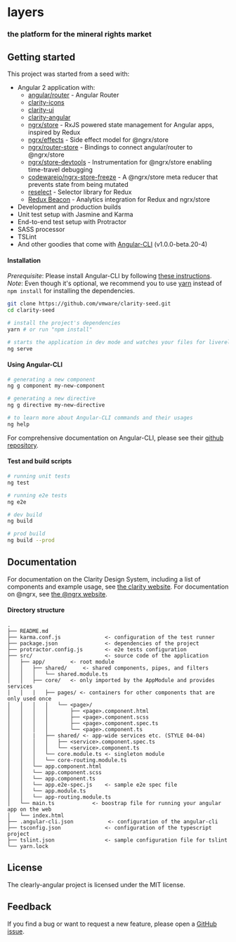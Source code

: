 # layers
### the platform for the mineral rights market

Getting started
----------------------------------
This project was started from a seed with:

- Angular 2 application with:
    - [angular/router](https://github.com/angular/angular) - Angular Router
    - [clarity-icons](https://www.npmjs.com/package/clarity-icons)
    - [clarity-ui](https://www.npmjs.com/package/clarity-ui)
    - [clarity-angular](https://www.npmjs.com/package/clarity-angular)
    - [ngrx/store](https://github.com/ngrx/store) - RxJS powered state management for Angular apps, inspired by Redux
    - [ngrx/effects](https://github.com/ngrx/effects) - Side effect model for @ngrx/store
    - [ngrx/router-store](https://github.com/ngrx/router-store) - Bindings to connect angular/router to @ngrx/store
    - [ngrx/store-devtools](https://github.com/ngrx/store-devtools) - Instrumentation for @ngrx/store enabling time-travel debugging
    - [codewareio/ngrx-store-freeze](https://github.com/codewareio/ngrx-store-freeze) - A @ngrx/store meta reducer that prevents state from being mutated
    - [reselect](https://github.com/reactjs/reselect) - Selector library for Redux
    - [Redux Beacon](https://github.com/rangle/redux-beacon) - Analytics integration for Redux and ngrx/store
- Development and production builds
- Unit test setup with Jasmine and Karma
- End-to-end test setup with Protractor
- SASS processor
- TSLint
- And other goodies that come with [Angular-CLI](https://github.com/angular/angular-cli#generating-and-serving-an-angular2-project-via-a-development-server) (v1.0.0-beta.20-4)

#### Installation
*Prerequisite*: Please install Angular-CLI by following [these instructions](https://github.com/angular/angular-cli#installation).
*Note*: Even though it's optional, we recommend you to use [yarn](https://yarnpkg.com/) instead of `npm install` for installing the dependencies.

```bash
git clone https://github.com/vmware/clarity-seed.git
cd clarity-seed

# install the project's dependencies
yarn # or run "npm install"

# starts the application in dev mode and watches your files for livereload
ng serve
```

#### Using Angular-CLI
```bash
# generating a new component
ng g component my-new-component

# generating a new directive
ng g directive my-new-directive

# to learn more about Angular-CLI commands and their usages
ng help
```

For comprehensive documentation on Angular-CLI, please see their [github repository](https://github.com/angular/angular-cli).

#### Test and build scripts

```bash
# running unit tests
ng test

# running e2e tests
ng e2e

# dev build
ng build

# prod build
ng build --prod
```

## Documentation

For documentation on the Clarity Design System, including a list of components and example usage, see [the clarity website](https://vmware.github.io/clarity).
For documentation on @ngrx, see [the @ngrx website](http://ngrx.github.io/).


#### Directory structure
```
.
├── README.md
├── karma.conf.js              <- configuration of the test runner
├── package.json               <- dependencies of the project
├── protractor.config.js       <- e2e tests configuration
├── src/                       <- source code of the application
│   ├── app/        <- root module
│   │   ├── shared/     <- shared components, pipes, and filters
│   │   │   └── shared.module.ts
│   │   ├── core/   <- only imported by the AppModule and provides services
│   │   |   ├── pages/ <- containers for other components that are only used once
│   │   │   │   └── <page>/
│   │   │   │       ├── <page>.component.html
│   │   │   │       ├── <page>.component.scss
│   │   │   │       ├── <page>.component.spec.ts
│   │   │   │       └── <page>.component.ts
│   │   |   ├── shared/ <- app-wide services etc. (STYLE 04-04)
│   │   │   │   ├── <service>.component.spec.ts
│   │   │   │   └── <service>.component.ts
│   │   │   └── core.module.ts <- singleton module
│   │   │   └── core-routing.module.ts
│   │   └── app.component.html
│   │   └── app.component.scss
│   │   └── app.component.ts
│   │   └── app.e2e-spec.js    <- sample e2e spec file
│   │   └── app.module.ts
│   │   └── app-routing.module.ts
│   └── main.ts            <- boostrap file for running your angular app on the web
│   └── index.html
├── .angular-cli.json           <- configuration of the angular-cli
├── tsconfig.json              <- configuration of the typescript project
├── tslint.json                <- sample configuration file for tslint
└── yarn.lock
```

## License

The clearly-angular project is licensed under the MIT license.

## Feedback

If you find a bug or want to request a new feature, please open a [GitHub issue](https://github.com/d3dc/clearly-angular/issues).
